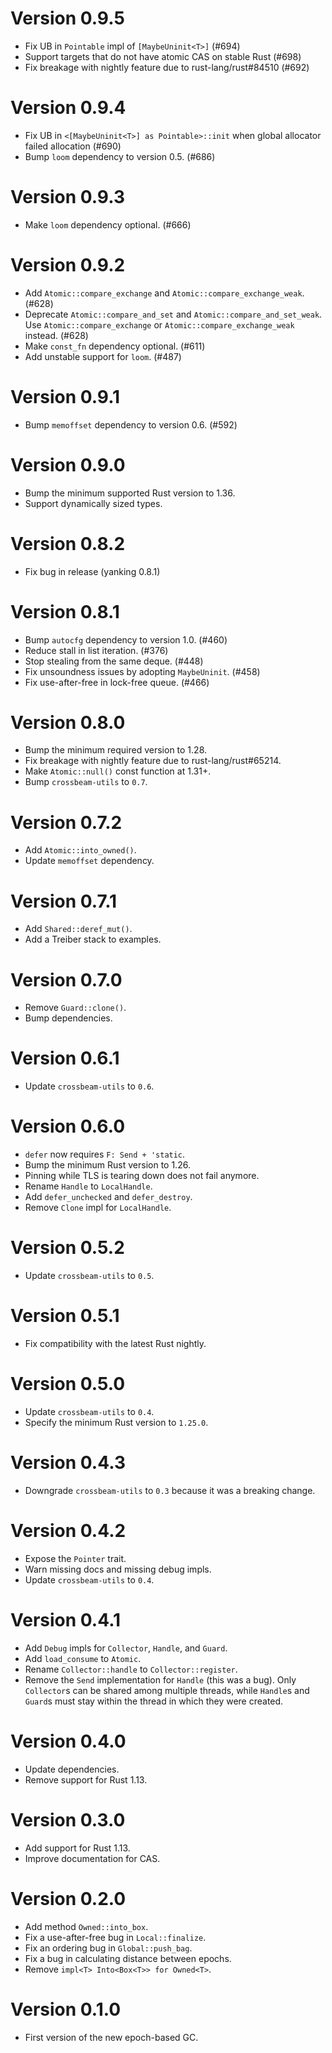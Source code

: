 # Version 0.9.5

- Fix UB in `Pointable` impl of `[MaybeUninit<T>]` (#694)
- Support targets that do not have atomic CAS on stable Rust (#698)
- Fix breakage with nightly feature due to rust-lang/rust#84510 (#692)

# Version 0.9.4

- Fix UB in `<[MaybeUninit<T>] as Pointable>::init` when global allocator failed allocation (#690)
- Bump `loom` dependency to version 0.5. (#686)

# Version 0.9.3

- Make `loom` dependency optional. (#666)

# Version 0.9.2

- Add `Atomic::compare_exchange` and `Atomic::compare_exchange_weak`. (#628)
- Deprecate `Atomic::compare_and_set` and `Atomic::compare_and_set_weak`. Use `Atomic::compare_exchange` or `Atomic::compare_exchange_weak` instead. (#628)
- Make `const_fn` dependency optional. (#611)
- Add unstable support for `loom`. (#487)

# Version 0.9.1

- Bump `memoffset` dependency to version 0.6. (#592)

# Version 0.9.0

- Bump the minimum supported Rust version to 1.36.
- Support dynamically sized types.

# Version 0.8.2

- Fix bug in release (yanking 0.8.1)

# Version 0.8.1

- Bump `autocfg` dependency to version 1.0. (#460)
- Reduce stall in list iteration. (#376)
- Stop stealing from the same deque. (#448)
- Fix unsoundness issues by adopting `MaybeUninit`. (#458)
- Fix use-after-free in lock-free queue. (#466)

# Version 0.8.0

- Bump the minimum required version to 1.28.
- Fix breakage with nightly feature due to rust-lang/rust#65214.
- Make `Atomic::null()` const function at 1.31+.
- Bump `crossbeam-utils` to `0.7`.

# Version 0.7.2

- Add `Atomic::into_owned()`.
- Update `memoffset` dependency.

# Version 0.7.1

- Add `Shared::deref_mut()`.
- Add a Treiber stack to examples.

# Version 0.7.0

- Remove `Guard::clone()`.
- Bump dependencies.

# Version 0.6.1

- Update `crossbeam-utils` to `0.6`.

# Version 0.6.0

- `defer` now requires `F: Send + 'static`.
- Bump the minimum Rust version to 1.26.
- Pinning while TLS is tearing down does not fail anymore.
- Rename `Handle` to `LocalHandle`.
- Add `defer_unchecked` and `defer_destroy`.
- Remove `Clone` impl for `LocalHandle`.

# Version 0.5.2

- Update `crossbeam-utils` to `0.5`.

# Version 0.5.1

- Fix compatibility with the latest Rust nightly.

# Version 0.5.0

- Update `crossbeam-utils` to `0.4`.
- Specify the minimum Rust version to `1.25.0`.

# Version 0.4.3

- Downgrade `crossbeam-utils` to `0.3` because it was a breaking change.

# Version 0.4.2

- Expose the `Pointer` trait.
- Warn missing docs and missing debug impls.
- Update `crossbeam-utils` to `0.4`.

# Version 0.4.1

- Add `Debug` impls for `Collector`, `Handle`, and `Guard`.
- Add `load_consume` to `Atomic`.
- Rename `Collector::handle` to `Collector::register`.
- Remove the `Send` implementation for `Handle` (this was a bug). Only
  `Collector`s can be shared among multiple threads, while `Handle`s and
  `Guard`s must stay within the thread in which they were created.

# Version 0.4.0

- Update dependencies.
- Remove support for Rust 1.13.

# Version 0.3.0

- Add support for Rust 1.13.
- Improve documentation for CAS.

# Version 0.2.0

- Add method `Owned::into_box`.
- Fix a use-after-free bug in `Local::finalize`.
- Fix an ordering bug in `Global::push_bag`.
- Fix a bug in calculating distance between epochs.
- Remove `impl<T> Into<Box<T>> for Owned<T>`.

# Version 0.1.0

- First version of the new epoch-based GC.
